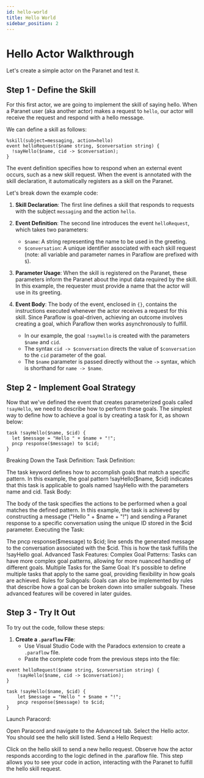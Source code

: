 ```yaml
---
id: hello-world
title: Hello World
sidebar_position: 2
---
```


# Hello Actor Walkthrough

Let's create a simple actor on the Paranet and test it.

## Step 1 - Define the Skill

For this first actor, we are going to implement the skill of saying hello. When a Paranet user (aka another actor) makes a request to `hello`, our actor will receive the request and respond with a hello message.

We can define a skill as follows:

```paraflow
%skill(subject=messaging, action=hello)
event helloRequest($name string, $conversation string) {
  !sayHello($name, cid -> $conversation);
}
```

The event definition specifies how to respond when an external event occurs, such as a new skill request. When the event is annotated with the skill declaration, it automatically registers as a skill on the Paranet.

Let's break down the example code:

1. **Skill Declaration**: The first line defines a skill that responds to requests with the subject `messaging` and the action `hello`.

2. **Event Definition**: The second line introduces the event `helloRequest`, which takes two parameters:
   - `$name`: A string representing the name to be used in the greeting.
   - `$conversation`: A unique identifier associated with each skill request (note: all variable and parameter names in Paraflow are prefixed with `$`).

3. **Parameter Usage**: When the skill is registered on the Paranet, these parameters inform the Paranet about the input data required by the skill. In this example, the requester must provide a name that the actor will use in its greeting.

4. **Event Body**: The body of the event, enclosed in `{}`, contains the instructions executed whenever the actor receives a request for this skill. Since Paraflow is goal-driven, achieving an outcome involves creating a goal, which Paraflow then works asynchronously to fulfill. 

   - In our example, the goal `!sayHello` is created with the parameters `$name` and `cid`. 
   - The syntax `cid -> $conversation` directs the value of `$conversation` to the `cid` parameter of the goal.
   - The `$name` parameter is passed directly without the `->` syntax, which is shorthand for `name -> $name`.

## Step 2 - Implement Goal Strategy

Now that we've defined the event that creates parameterized goals called `!sayHello`, we need to describe how to perform these goals. The simplest way to define how to achieve a goal is by creating a task for it, as shown below:

```paraflow
task !sayHello($name, $cid) {
  let $message = "Hello " + $name + "!";
  pncp response($message) to $cid;
}
```
Breaking Down the Task Definition:
Task Definition:

The task keyword defines how to accomplish goals that match a specific pattern.
In this example, the goal pattern !sayHello($name, $cid) indicates that this task is applicable to goals named !sayHello with the parameters name and cid.
Task Body:

The body of the task specifies the actions to be performed when a goal matches the defined pattern.
In this example, the task is achieved by constructing a message ("Hello " + $name + "!") and sending a Paranet response to a specific conversation using the unique ID stored in the $cid parameter.
Executing the Task:

The pncp response($message) to $cid; line sends the generated message to the conversation associated with the $cid. This is how the task fulfills the !sayHello goal.
Advanced Task Features:
Complex Goal Patterns: Tasks can have more complex goal patterns, allowing for more nuanced handling of different goals.
Multiple Tasks for the Same Goal: It's possible to define multiple tasks that apply to the same goal, providing flexibility in how goals are achieved.
Rules for Subgoals: Goals can also be implemented by rules that describe how a goal can be broken down into smaller subgoals. These advanced features will be covered in later guides.

## Step 3 - Try It Out

To try out the code, follow these steps:

1. **Create a `.paraflow` File**:
   - Use Visual Studio Code with the Paradocs extension to create a `.paraflow` file.
   - Paste the complete code from the previous steps into the file:


```%skill(subject=messaging, action=hello)
event helloRequest($name string, $conversation string) {
    !sayHello($name, cid -> $conversation);
}

task !sayHello($name, $cid) {
    let $message = "Hello " + $name + "!";
    pncp response($message) to $cid;
}
```

Launch Paracord:

Open Paracord and navigate to the Advanced tab.
Select the Hello actor. You should see the hello skill listed.
Send a Hello Request:

Click on the hello skill to send a new hello request.
Observe how the actor responds according to the logic defined in the .paraflow file.
This step allows you to see your code in action, interacting with the Paranet to fulfill the hello skill request.